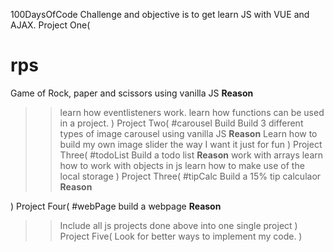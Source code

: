 100DaysOfCode Challenge and objective is to get learn JS with VUE and AJAX.
Project One(
  # rps
  Game of Rock, paper and scissors using vanilla JS
  __Reason__
  >> learn how eventlisteners work.
  >> learn how functions can be used in a project.
)
Project Two(
  #carousel
  Build Build 3 different types of image carousel using vanilla JS
  __Reason__
  >> Learn how to build my own image slider the way I want it just for fun
)
Project Three(
  #todoList
  Build a todo list
  __Reason__
  >> work with arrays
  >> learn how to work with objects in js
  >> learn how to make use of the local storage
)
Project Three(
  #tipCalc
  Build a 15% tip calculaor
  __Reason__
  >> 
)
Project Four(
  #webPage
  build a webpage 
  __Reason__
  >> Include all js projects done above into one single project
)
Project Five(
  Look for better ways to implement my code.
)
